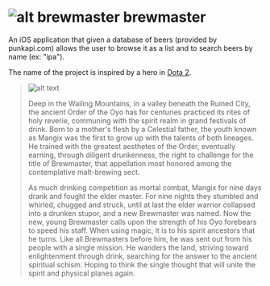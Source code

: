 # ![alt brewmaster](https://static.wikia.nocookie.net/dota2_gamepedia/images/9/9b/Brewmaster_minimap_icon.png/revision/latest/scale-to-width-down/32?cb=20120717000923) brewmaster
 An iOS application that given a database of beers (provided by punkapi.com) allows the user to browse it as a list and to search beers by name (ex: "ipa").

The name of the project is inspired by a hero in [Dota 2](dota2.com).

>![alt text](https://static.wikia.nocookie.net/dota2_gamepedia/images/1/1e/Brewmaster_icon.png/revision/latest/scale-to-width-down/256?cb=20160411210333)
>
>Deep in the Wailing Mountains, in a valley beneath the Ruined City, the ancient Order of the Oyo has for centuries practiced its rites of holy reverie, communing with the spirit realm in grand festivals of drink. Born to a mother's flesh by a Celestial father, the youth known as Mangix was the first to grow up with the talents of both lineages. He trained with the greatest aesthetes of the Order, eventually earning, through diligent drunkenness, the right to challenge for the title of Brewmaster, that appellation most honored among the contemplative malt-brewing sect.  
>
>As much drinking competition as mortal combat, Mangix for nine days drank and fought the elder master. For nine nights they stumbled and whirled, chugged and struck, until at last the elder warrior collapsed into a drunken stupor, and a new Brewmaster was named. Now the new, young Brewmaster calls upon the strength of his Oyo forebears to speed his staff. When using magic, it is to his spirit ancestors that he turns. Like all Brewmasters before him, he was sent out from his people with a single mission. He wanders the land, striving toward enlightenment through drink, searching for the answer to the ancient spiritual schism. Hoping to think the single thought that will unite the spirit and physical planes again.
